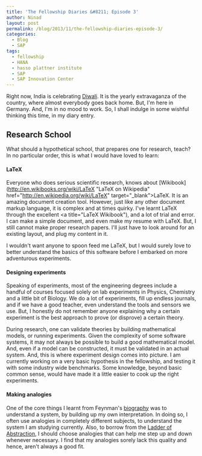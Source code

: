 ```yaml
---
title: 'The Fellowship Diaries &#8211; Episode 3'
author: Ninad
layout: post
permalink: /blog/2013/11/the-fellowship-diaries-episode-3/
categories:
  - Blog
  - SAP
tags:
  - fellowship
  - HANA
  - hasso plattner institute
  - SAP
  - SAP Innovation Center
---
```

Right now, India is celebrating [Diwali](http://en.wikipedia.org/wiki/Diwali "Diwali on Wikipedia"). It is the yearly extravaganza of the country, where almost everybody goes back home. But, I'm here in Germany. And, I'm in no mood to work. So, I shall indulge in some wishful thinking this time, in my diary entry.

## Research School

What should a hypothetical school, that prepares one for research, teach? In no particular order, this is what I would have loved to learn:

#### LaTeX

Everyone who does serious scientific research, knows about [Wikibook](http://en.wikibooks.org/wiki/LaTeX "LaTeX on Wikipedia" href="http://en.wikipedia.org/wiki/LaTeX" target="_blank">LaTeX</a>. It is an amazing document creation tool. However, just like any other document markup language, it is complex and at times quirky. I've learnt LaTeX through the excellent <a title="LaTeX Wikibook"), and a lot of trial and error. I can make a simple document, and even make my resume with LaTeX. But, I still cannot make proper research papers. I'll just have to look around for an existing layout, and plug my content in it.

I wouldn't want anyone to spoon feed me LaTeX, but I would surely love to better understand the basics of this software before I embarked on more adventurous experiments.

#### Designing experiments

Speaking of experiments, most of the engineering degrees include a handful of courses focused solely on lab experiments in Physics, Chemistry and a little bit of Biology. We do a lot of experiments, fill up endless journals, and if we have a good teacher, even understand the tools and sensors we use. But, I honestly do not remember anyone explaining why a certain experiment is the best approach to prove (or disprove) a certain theory.

During research, one can validate theories by building mathematical models, or running experiments. Given the complexity of some software systems, it may not always be possible to build a good mathematical model. And, even if a model can be constructed, it must be validated in an actual system. And, this is where experiment design comes into picture. I am currently working on a very basic hypothesis in the fellowship, and testing it with some industry wide benchmarks. Some knowledge, beyond basic common sense, would have made it a little easier to cook up the right experiments.

#### Making analogies

One of the core things I learnt from Feynman's <a href="http://en.wikipedia.org/wiki/Surely_You%27re_Joking,_Mr._Feynman!" target="_blank">biography</a> was to understand a system, by building up my own interpretation. In doing so, I often use analogies in completely different subjects, to understand the system I am studying currently. Also, to borrow from the [Ladder of Abstraction](http://worrydream.com/LadderOfAbstraction/ "Ladder of Abstraction"), I should choose analogies that can help me step up and down whenever necessary. I find that my analogies sorely lack this quality and hence, aren't always a good fit.

